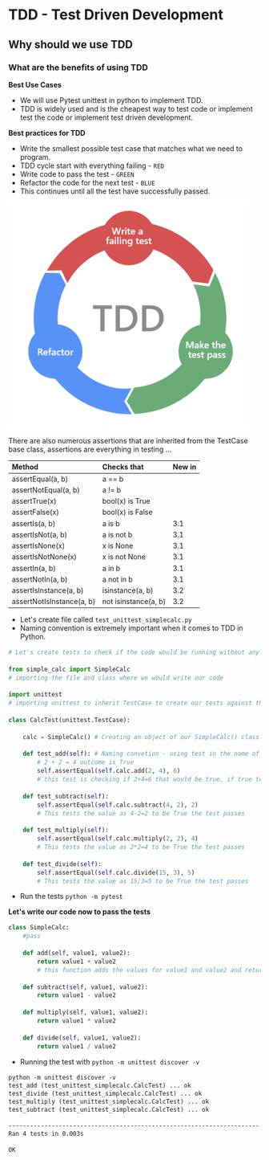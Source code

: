 # TDD - Test Driven Development
## Why should we use TDD
### What are the benefits of using TDD

**Best Use Cases**
- We will use Pytest unittest in python to implement TDD.
- TDD is widely used and is the cheapest way to test code or implement test the code or implement test driven development.

**Best practices for TDD**
- Write the smallest possible test case that matches what we need to program.
- TDD cycle start with everything failing - `RED`
- Write code to pass the test - `GREEN`
- Refactor the code for the next test - `BLUE`
- This continues until all the test have successfully passed.

![TDD](https://github.com/alfonso-torres/TDD_with_python/blob/main/TDD.png)

There are also numerous assertions that are inherited from the TestCase base class, assertions are everything in testing ...

|Method |   Checks that|   New in |
|:---|:---|:---|
|assertEqual(a, b)        | a == b              ||
|assertNotEqual(a, b)     |    a != b              ||  
|assertTrue(x)            |    bool(x) is True     ||  
|assertFalse(x)           |    bool(x) is False    ||  
|assertIs(a, b)           |    a is b             |3.1|
|assertIsNot(a, b)        |    a is not b          |3.1|
|assertIsNone(x)          |    x is None           |3.1|
|assertIsNotNone(x)       |    x is not None       |3.1|
|assertIn(a, b)           |    a in b              |3.1|
|assertNotIn(a, b)        |    a not in b         |3.1|
|assertIsInstance(a, b)   |    isinstance(a, b)    |3.2|
|assertNotIsInstance(a, b)|    not isinstance(a, b)|3.2| 

- Let's create file called `test_unittest_simplecalc.py`
- Naming convention is extremely important when it comes to TDD in Python.

````python
# Let's create tests to check if the code would be running without any errors

from simple_calc import SimpleCalc
# importing the file and class where we would write our code

import unittest
# importing unittest to inherit TestCase to create our tests against the code

class CalcTest(unittest.TestCase):

    calc = SimpleCalc() # Creating an object of our SimpleCalc() class

    def test_add(self): # Naming convetion - using test in the name of our function will let python interpret know that this needs to be tested
        # 2 + 2 = 4 outcome is True
        self.assertEqual(self.calc.add(2, 4), 6)
        # this test is checking if 2+4=6 that would be true, if true test will pass

    def test_subtract(self):
        self.assertEqual(self.calc.subtract(4, 2), 2)
        # This tests the value as 4-2=2 to be True the test passes

    def test_multiply(self):
        self.assertEqual(self.calc.multiply(2, 2), 4)
        # This tests the value as 2*2=4 to be True the test passes

    def test_divide(self):
        self.assertEqual(self.calc.divide(15, 3), 5)
        # This tests the value as 15/3=5 to be True the test passes
````
- Run the tests `python -m pytest`

**Let's write our code now to pass the tests**
````python
class SimpleCalc:
    #pass

    def add(self, value1, value2):
        return value1 + value2
        # this function adds the values for value1 and value2 and return the result

    def subtract(self, value1, value2):
        return value1 - value2

    def multiply(self, value1, value2):
        return value1 * value2

    def divide(self, value1, value2):
        return value1 / value2

````
- Running the test with `python -m unittest discover -v`
````
python -m unittest discover -v
test_add (test_unittest_simplecalc.CalcTest) ... ok
test_divide (test_unittest_simplecalc.CalcTest) ... ok
test_multiply (test_unittest_simplecalc.CalcTest) ... ok
test_subtract (test_unittest_simplecalc.CalcTest) ... ok

----------------------------------------------------------------------
Ran 4 tests in 0.003s

OK
````
